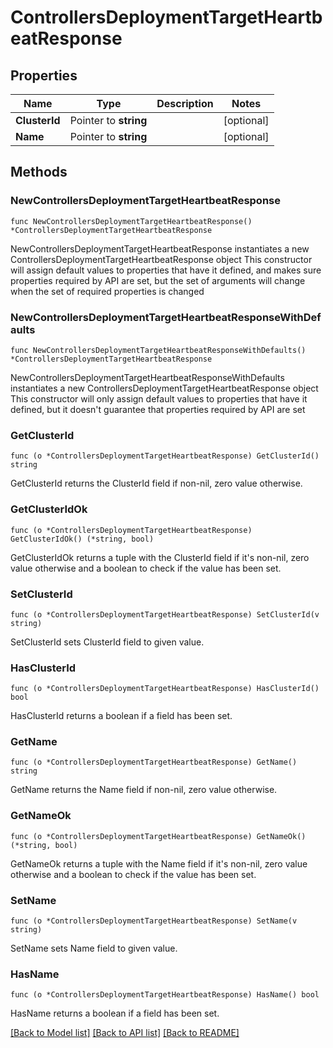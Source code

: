 # ControllersDeploymentTargetHeartbeatResponse

## Properties

Name | Type | Description | Notes
------------ | ------------- | ------------- | -------------
**ClusterId** | Pointer to **string** |  | [optional] 
**Name** | Pointer to **string** |  | [optional] 

## Methods

### NewControllersDeploymentTargetHeartbeatResponse

`func NewControllersDeploymentTargetHeartbeatResponse() *ControllersDeploymentTargetHeartbeatResponse`

NewControllersDeploymentTargetHeartbeatResponse instantiates a new ControllersDeploymentTargetHeartbeatResponse object
This constructor will assign default values to properties that have it defined,
and makes sure properties required by API are set, but the set of arguments
will change when the set of required properties is changed

### NewControllersDeploymentTargetHeartbeatResponseWithDefaults

`func NewControllersDeploymentTargetHeartbeatResponseWithDefaults() *ControllersDeploymentTargetHeartbeatResponse`

NewControllersDeploymentTargetHeartbeatResponseWithDefaults instantiates a new ControllersDeploymentTargetHeartbeatResponse object
This constructor will only assign default values to properties that have it defined,
but it doesn't guarantee that properties required by API are set

### GetClusterId

`func (o *ControllersDeploymentTargetHeartbeatResponse) GetClusterId() string`

GetClusterId returns the ClusterId field if non-nil, zero value otherwise.

### GetClusterIdOk

`func (o *ControllersDeploymentTargetHeartbeatResponse) GetClusterIdOk() (*string, bool)`

GetClusterIdOk returns a tuple with the ClusterId field if it's non-nil, zero value otherwise
and a boolean to check if the value has been set.

### SetClusterId

`func (o *ControllersDeploymentTargetHeartbeatResponse) SetClusterId(v string)`

SetClusterId sets ClusterId field to given value.

### HasClusterId

`func (o *ControllersDeploymentTargetHeartbeatResponse) HasClusterId() bool`

HasClusterId returns a boolean if a field has been set.

### GetName

`func (o *ControllersDeploymentTargetHeartbeatResponse) GetName() string`

GetName returns the Name field if non-nil, zero value otherwise.

### GetNameOk

`func (o *ControllersDeploymentTargetHeartbeatResponse) GetNameOk() (*string, bool)`

GetNameOk returns a tuple with the Name field if it's non-nil, zero value otherwise
and a boolean to check if the value has been set.

### SetName

`func (o *ControllersDeploymentTargetHeartbeatResponse) SetName(v string)`

SetName sets Name field to given value.

### HasName

`func (o *ControllersDeploymentTargetHeartbeatResponse) HasName() bool`

HasName returns a boolean if a field has been set.


[[Back to Model list]](../README.md#documentation-for-models) [[Back to API list]](../README.md#documentation-for-api-endpoints) [[Back to README]](../README.md)


